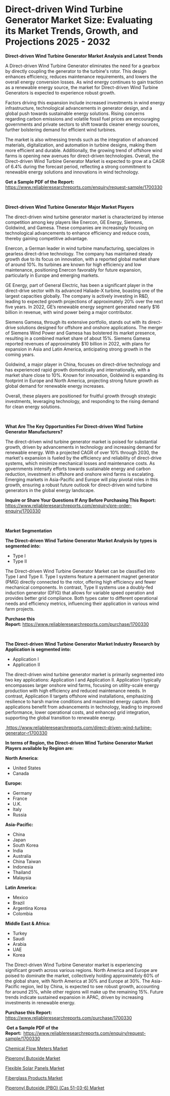 <p><h1>Direct-driven Wind Turbine Generator Market Size: Evaluating its Market Trends, Growth, and Projections 2025 - 2032</h1></p><p><strong>Direct-driven Wind Turbine Generator Market Analysis and Latest Trends</strong></p>
<p><p>A Direct-driven Wind Turbine Generator eliminates the need for a gearbox by directly coupling the generator to the turbine's rotor. This design enhances efficiency, reduces maintenance requirements, and lowers the overall energy conversion losses. As wind energy continues to gain traction as a renewable energy source, the market for Direct-driven Wind Turbine Generators is expected to experience robust growth. </p><p>Factors driving this expansion include increased investments in wind energy infrastructure, technological advancements in generator design, and a global push towards sustainable energy solutions. Rising concerns regarding carbon emissions and volatile fossil fuel prices are encouraging governments and private sectors to shift towards cleaner energy sources, further bolstering demand for efficient wind turbines.</p><p>The market is also witnessing trends such as the integration of advanced materials, digitalization, and automation in turbine designs, making them more efficient and durable. Additionally, the growing trend of offshore wind farms is opening new avenues for direct-driven technologies. Overall, the Direct-driven Wind Turbine Generator Market is expected to grow at a CAGR of 6.4% during the forecast period, reflecting a strong commitment to renewable energy solutions and innovations in wind technology.</p></p>
<p><strong>Get a Sample PDF of the Report:&nbsp;</strong> <a href="https://www.reliableresearchreports.com/enquiry/request-sample/1700330?utm_campaign=12&utm_medium=2&utm_source=Github&utm_content=ia&utm_term=09012025&utm_id=direct-driven-wind-turbine-generator">https://www.reliableresearchreports.com/enquiry/request-sample/1700330</a></p>
<p>&nbsp;</p>
<p><strong>Direct-driven Wind Turbine Generator Major Market Players</strong></p>
<p><p>The direct-driven wind turbine generator market is characterized by intense competition among key players like Enercon, GE Energy, Siemens, Goldwind, and Gamesa. These companies are increasingly focusing on technological advancements to enhance efficiency and reduce costs, thereby gaining competitive advantage.</p><p>Enercon, a German leader in wind turbine manufacturing, specializes in gearless direct-drive technology. The company has maintained steady growth due to its focus on innovation, with a reported global market share of around 10%. Its turbines are known for high efficiency and low maintenance, positioning Enercon favorably for future expansion, particularly in Europe and emerging markets.</p><p>GE Energy, part of General Electric, has been a significant player in the direct-drive sector with its advanced Haliade-X turbine, boasting one of the largest capacities globally. The company is actively investing in R&D, leading to expected growth projections of approximately 20% over the next five years. In 2022, GE’s renewable energy segment generated nearly $16 billion in revenue, with wind power being a major contributor.</p><p>Siemens Gamesa, through its extensive portfolio, stands out with its direct-drive solutions designed for offshore and onshore applications. The merger of Siemens Wind Power and Gamesa has bolstered its market presence, resulting in a combined market share of about 15%. Siemens Gamesa reported revenues of approximately $10 billion in 2022, with plans for expansion in Asia and Latin America, anticipating strong growth in the coming years.</p><p>Goldwind, a major player in China, focuses on direct-drive technology and has experienced rapid growth domestically and internationally, with a market share close to 10%. Known for innovation, Goldwind is expanding its footprint in Europe and North America, projecting strong future growth as global demand for renewable energy increases.</p><p>Overall, these players are positioned for fruitful growth through strategic investments, leveraging technology, and responding to the rising demand for clean energy solutions.</p></p>
<p>&nbsp;</p>
<p><strong>What Are The Key Opportunities For Direct-driven Wind Turbine Generator Manufacturers?</strong></p>
<p><p>The direct-driven wind turbine generator market is poised for substantial growth, driven by advancements in technology and increasing demand for renewable energy. With a projected CAGR of over 10% through 2030, the market's expansion is fueled by the efficiency and reliability of direct-drive systems, which minimize mechanical losses and maintenance costs. As governments intensify efforts towards sustainable energy and carbon reduction, investment in offshore and onshore wind farms is escalating. Emerging markets in Asia-Pacific and Europe will play pivotal roles in this growth, ensuring a robust future outlook for direct-driven wind turbine generators in the global energy landscape.</p></p>
<p><strong>Inquire or Share Your Questions If Any Before Purchasing This Report:</strong> <a href="https://www.reliableresearchreports.com/enquiry/pre-order-enquiry/1700330?utm_campaign=12&utm_medium=2&utm_source=Github&utm_content=ia&utm_term=09012025&utm_id=direct-driven-wind-turbine-generator">https://www.reliableresearchreports.com/enquiry/pre-order-enquiry/1700330</a></p>
<p>&nbsp;</p>
<p><strong>Market Segmentation</strong></p>
<p><strong>The Direct-driven Wind Turbine Generator Market Analysis by types is segmented into:</strong></p>
<p><ul><li>Type I</li><li>Type II</li></ul></p>
<p><p>The Direct-driven Wind Turbine Generator Market can be classified into Type I and Type II. Type I systems feature a permanent magnet generator (PMG) directly connected to the rotor, offering high efficiency and fewer mechanical components. In contrast, Type II systems use a doubly-fed induction generator (DFIG) that allows for variable speed operation and provides better grid compliance. Both types cater to different operational needs and efficiency metrics, influencing their application in various wind farm projects.</p></p>
<p><strong>Purchase this Report:&nbsp;</strong><a href="https://www.reliableresearchreports.com/purchase/1700330?utm_campaign=12&utm_medium=2&utm_source=Github&utm_content=ia&utm_term=09012025&utm_id=direct-driven-wind-turbine-generator">https://www.reliableresearchreports.com/purchase/1700330</a></p>
<p>&nbsp;</p>
<p><strong>The Direct-driven Wind Turbine Generator Market Industry Research by Application is segmented into:</strong></p>
<p><ul><li>Application I</li><li>Application II</li></ul></p>
<p><p>The direct-driven wind turbine generator market is primarily segmented into two key applications: Application I and Application II. Application I typically encompasses larger onshore wind farms, focusing on utility-scale energy production with high efficiency and reduced maintenance needs. In contrast, Application II targets offshore wind installations, emphasizing resilience to harsh marine conditions and maximized energy capture. Both applications benefit from advancements in technology, leading to improved performance, lower operational costs, and enhanced grid integration, supporting the global transition to renewable energy.</p></p>
<p><a href="https://www.reliableresearchreports.com/direct-driven-wind-turbine-generator-r1700330?utm_campaign=12&utm_medium=2&utm_source=Github&utm_content=ia&utm_term=09012025&utm_id=direct-driven-wind-turbine-generator">&nbsp;https://www.reliableresearchreports.com/direct-driven-wind-turbine-generator-r1700330</a></p>
<p><strong>In terms of Region, the Direct-driven Wind Turbine Generator Market Players available by Region are:</strong></p>
<p>
    <p> <strong> North America: </strong>
        <ul>
            <li>United States</li>
            <li>Canada</li>
        </ul>
        </p> 
    <p> <strong> Europe: </strong>
        <ul>
            <li>Germany</li>
            <li>France</li>
            <li>U.K.</li>
            <li>Italy</li>
            <li>Russia</li>
        </ul>
        </p> 
    <p> <strong> Asia-Pacific: </strong>
        <ul>
            <li>China</li>
            <li>Japan</li>
            <li>South Korea</li>
            <li>India</li>
            <li>Australia</li>
            <li>China Taiwan</li>
            <li>Indonesia</li>
            <li>Thailand</li>
            <li>Malaysia</li>
        </ul>
        </p> 
    <p> <strong> Latin America: </strong>
        <ul>
            <li>Mexico</li>
            <li>Brazil</li>
            <li>Argentina Korea</li>
            <li>Colombia</li>
        </ul>
        </p> 
    <p> <strong> Middle East & Africa: </strong>
        <ul>
            <li>Turkey</li>
            <li>Saudi</li>
            <li>Arabia</li>
            <li>UAE</li>
            <li>Korea</li>
        </ul>
    </p>
    </p>
<p><p>The Direct-driven Wind Turbine Generator market is experiencing significant growth across various regions. North America and Europe are poised to dominate the market, collectively holding approximately 60% of the global share, with North America at 30% and Europe at 30%. The Asia-Pacific region, led by China, is expected to see robust growth, accounting for around 25%, while other regions will make up the remaining 15%. Future trends indicate sustained expansion in APAC, driven by increasing investments in renewable energy.</p></p>
<p><strong>Purchase this Report: </strong><a href="https://www.reliableresearchreports.com/purchase/1700330?utm_campaign=12&utm_medium=2&utm_source=Github&utm_content=ia&utm_term=09012025&utm_id=direct-driven-wind-turbine-generator">https://www.reliableresearchreports.com/purchase/1700330</a></p>
<p>&nbsp;<strong>Get a Sample PDF of the Report:&nbsp;&nbsp;</strong><a href="https://www.reliableresearchreports.com/enquiry/request-sample/1700330?utm_campaign=12&utm_medium=2&utm_source=Github&utm_content=ia&utm_term=09012025&utm_id=direct-driven-wind-turbine-generator">https://www.reliableresearchreports.com/enquiry/request-sample/1700330</a></p>
<p><strong></strong></p>
<p><p><a href="https://github.com/JakirUddin511/Market-Research-Report-List-1/blob/main/chemical-flow-meters-market.md?utm_campaign=12&utm_medium=2&utm_source=Github&utm_content=ia&utm_term=09012025&utm_id=direct-driven-wind-turbine-generator">Chemical Flow Meters Market</a></p><p><a href="https://github.com/seanmcma708/Market-Research-Report-List-1/blob/main/piperonyl-butoxide-market.md?utm_campaign=12&utm_medium=2&utm_source=Github&utm_content=ia&utm_term=09012025&utm_id=direct-driven-wind-turbine-generator">Piperonyl Butoxide Market</a></p><p><a href="https://github.com/princessbartram3/Market-Research-Report-List-1/blob/main/flexible-solar-panels-market.md?utm_campaign=12&utm_medium=2&utm_source=Github&utm_content=ia&utm_term=09012025&utm_id=direct-driven-wind-turbine-generator">Flexible Solar Panels Market</a></p><p><a href="https://github.com/edacruz6/Market-Research-Report-List-1/blob/main/fiberglass-products-market.md?utm_campaign=12&utm_medium=2&utm_source=Github&utm_content=ia&utm_term=09012025&utm_id=direct-driven-wind-turbine-generator">Fiberglass Products Market</a></p><p><a href="https://github.com/GenaGaines34/Market-Research-Report-List-1/blob/main/piperonyl-butoxide-pbo-cas-51-03-6-market.md?utm_campaign=12&utm_medium=2&utm_source=Github&utm_content=ia&utm_term=09012025&utm_id=direct-driven-wind-turbine-generator">Piperonyl Butoxide (PBO) (Cas 51-03-6) Market</a></p></p>